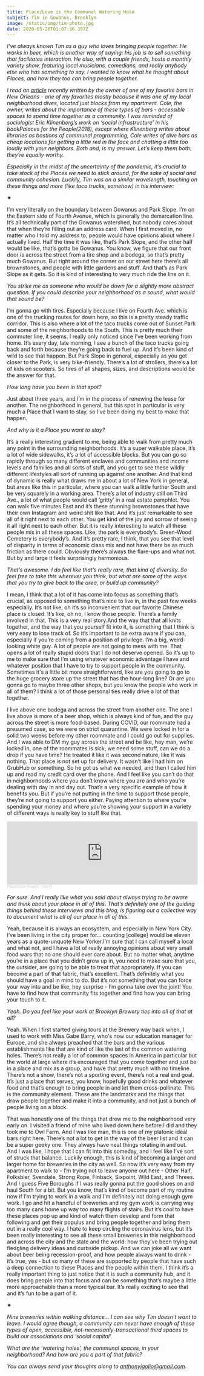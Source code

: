 ```yaml
---
title: Place/Love is the Communal Watering Hole
subject: Tim in Gowanus, Brooklyn
image: /static/img/tim-photo.jpg
date: 2020-05-28T01:07:36.397Z
---
```

*I’ve always known Tim as a guy who loves bringing people together. He works in beer, which is another way of saying: his job is to sell something that facilitates interaction. He also, with a couple friends, hosts a monthly variety show, featuring local musicians, comedians, and really anybody else who has something to say. I wanted to know what he thought about Places, and how they too can bring people together.*

*I read an [article](https://stories.zagat.com/posts/t-cole-newton-on-the-importance-of-neighborhood-dive-bars) recently written by the owner of one of my favorite bars in New Orleans - one of my favorites mostly because it was one of my local neighborhood dives, located just blocks from my apartment. Cole, the owner, writes about the importance of these types of bars - accessible spaces to spend time together as a community. I was reminded of sociologist Eric Klinenberg’s work on ‘social infrastructure’ in his bookPalaces for the People(2018), except where Klinenberg writes about libraries as bastions of communal programming, Cole writes of dive bars as cheap locations for getting a little red in the face and chatting a little too loudly with your neighbors. Both and, is my answer. Let’s keep them both: they’re equally worthy.*

*Especially in the midst of the uncertainty of the pandemic, it’s crucial to take stock of the Places we need to stick around, for the sake of social and community cohesion. Luckily, Tim was on a similar wavelength, touching on these things and more (like taco trucks, somehow) in his interview:*

<div>✷</div>

I’m very literally on the boundary between Gowanus and Park Slope. I’m on the Eastern side of Fourth Avenue, which is generally the demarcation line. It’s all technically part of the Gowanus watershed, but nobody cares about that when they’re filling out an address card. When I first moved in, no matter who I told my address to, people would have opinions about where I actually lived. Half the time it was like, that’s Park Slope, and the other half would be like, that’s gotta be Gowanus. You know, we figure that our front door is across the street from a tire shop and a bodega, so that’s pretty much Gowanus. But right around the corner on our street here there’s all brownstones, and people with little gardens and stuff. And that’s as Park Slope as it gets. So it is kind of interesting to very much ride the line on it.

*You strike me as someone who would be down for a slightly more abstract question. If you could describe your neighborhood as a sound, what would that sound be?*

I’m gonna go with tires. Especially because I live on Fourth Ave. which is one of the trucking routes for down here, so this is a pretty steady traffic corridor. This is also where a lot of the taco trucks come out of Sunset Park and some of the neighborhoods to the South. This is pretty much their commuter line, it seems. I really only noticed since I’ve been working from home. It’s every day, late morning, I see a bunch of the taco trucks going back and forth because they’re going back to fuel up. And it’s been kind of wild to see that happen. But Park Slope in general, especially as you get closer to the Park, is very bike-friendly. There’s a lot of strollers, there’s a lot of kids on scooters. So tires of all shapes, sizes, and descriptions would be the answer for that.

*How long have you been in that spot?*

Just about three years, and I’m in the process of renewing the lease for another. The neighborhood in general, but this spot in particular is very much a Place that I want to stay, so I’ve been doing my best to make that happen.

*And why is it a Place you want to stay?*

It’s a really interesting gradient to me, being able to walk from pretty much any point in the surrounding neighborhoods. It’s a super walkable place, it’s a lot of wide sidewalks, it’s a lot of accessible blocks. But you can go so rapidly through so many different enclaves and communities and income levels and families and all sorts of stuff, and you get to see these wildly different lifestyles all sort of running up against one another. And that kind of dynamic is really what draws me in about a lot of New York in general, but areas like this in particular, where you can walk a little further South and be very squarely in a working area. There’s a lot of industry still on Third Ave., a lot of what people would call ‘gritty’ in a real estate pamphlet. You can walk five minutes East and it’s these stunning brownstones that have their own Instagram and weird shit like that. And it’s just remarkable to see all of it right next to each other. You get kind of the joy and sorrow of seeing it all right next to each other. But it is really interesting to watch all these people mix in all these spaces. Like, the park is everybody’s. Green-Wood Cemetery is everybody’s. And it’s pretty rare, I think, that you see that level of disparity in terms of economic class mix and not have there be as much friction as there could. Obviously there’s always the flare-ups and what not. But by and large it feels surprisingly harmonious.

*That’s awesome. I do feel like that’s really rare, that kind of diversity. So feel free to take this wherever you think, but what are some of the ways that you try to give back to the area, or build up community?*

I mean, I think that a lot of it has come into focus as something that’s crucial, as opposed to something that’s nice to live in, in the past few weeks especially. It’s not like, oh it’s so inconvenient that our favorite Chinese place is closed. It’s like, oh no, I know those people. There’s a family involved in that. This is a very real story.And the way that that all knits together, and the way that you yourself fit into it, is something that I think is very easy to lose track of. So it’s important to be extra aware if you can, especially if you’re coming from a position of privilege. I’m a big, weird-looking white guy. A lot of people are not going to mess with me. That opens a lot of really stupid doors that I do not deserve opened. So it’s up to me to make sure that I’m using whatever economic advantage I have and whatever position that I have to try to support people in the community. Sometimes it's a little bit more straightforward, like are you going to go to the huge grocery store up the street that has the hour-long line? Or are you gonna go to maybe three other shops, but you know the people who work in all of them? I think a lot of those personal ties really drive a lot of that together.

I live above one bodega and across the street from another one. The one I live above is more of a beer shop, which is always kind of fun, and the guy across the street is more food-based. During COVID, our roommate had a presumed case, so we were on strict quarantine. We were locked in for a solid two weeks before my other roommate and I could go out for supplies. And I was able to DM my guy across the street and be like, hey man, we’re locked in, one of the roommates is sick, we need some stuff, can we do a drop if you have time? He treated it like it was second nature, like it was nothing. That place is not set up for delivery. It wasn’t like I had him on GrubHub or something. So he got us what we needed, and then I called him up and read my credit card over the phone. And I feel like you can’t do that in neighborhoods where you don’t know where you are and who you’re dealing with day in and day out. That’s a very specific example of how it benefits you. But if you’re not putting in the time to support those people, they’re not going to support you either. Paying attention to where you’re spending your money and where you’re showing your support in a variety of different ways is really key to stuff like that.

<iframe width="100%" height="166" scrolling="no" frameborder="no" allow="autoplay" src="https://w.soundcloud.com/player/?url=https%3A//api.soundcloud.com/tracks/829872334&color=%23ff5500&auto_play=false&hide_related=false&show_comments=true&show_user=true&show_reposts=false&show_teaser=true"></iframe><div style="font-size: 10px; color: #cccccc;line-break: anywhere;word-break: normal;overflow: hidden;white-space: nowrap;text-overflow: ellipsis; font-family: Interstate,Lucida Grande,Lucida Sans Unicode,Lucida Sans,Garuda,Verdana,Tahoma,sans-serif;font-weight: 100;"><a href="https://soundcloud.com/place-love-project" title="Place/Love Project" target="_blank" style="color: #cccccc; text-decoration: none;">Place/Love Project</a> · <a href="https://soundcloud.com/place-love-project/tim-r" title="Tim R" target="_blank" style="color: #cccccc; text-decoration: none;">Tim R</a></div>

*For sure. And I really like what you said about always trying to be aware and think about your place in all of this. That’s definitely one of the guiding things behind these interviews and this blog, is figuring out a collective way to document what is all of our place in all of this.*

Yeah, because it is always an ecosystem, and especially in New York City. I’ve been living in the city proper for... counting \[college] would be eleven years as a quote-unquote New Yorker.I’m sure that I can call myself a local and what not, and I have a lot of really annoying opinions about very small food wars that no one should ever care about. But no matter what, anytime you’re in a place that you didn’t grow up in, you need to make sure that you, the outsider, are going to be able to treat that appropriately. If you can become a part of that fabric, that’s excellent. That’s definitely what you should have a goal in mind to do. But it’s not something that you can force your way into and be like, hey surprise - I’m gonna take over the joint! You have to find how that community fits together and find how you can bring your touch to it.

*Yeah. Do you feel like your work at Brooklyn Brewery ties into all of that at all?*

Yeah. When I first started giving tours at the Brewery way back when, I used to work with Miss Gabe Barry, who's now our education manager for Europe, and she always preached that the bars and the various establishments like that are kind of like the last of the common watering holes. There’s not really a lot of common spaces in America in particular but the world at large where it’s encouraged that you come together and just be in a place and mix as a group, and have that pretty much with no timeline. There’s not a show, there’s not a sporting event, there’s not a real end goal. It’s just a place that serves, you know, hopefully good drinks and whatever food and that’s enough to bring people in and let them cross-pollinate. This is the community element. These are the landmarks and the things that draw people together and make it into a community, and not just a bunch of people living on a block.

That was honestly one of the things that drew me to the neighborhood very early on. I visited a friend of mine who lived down here before I did and they took me to Owl Farm. And I was like man, this is one of my platonic ideal bars right here. There’s not a lot to get in the way of the beer list and it can be a super geeky one. They always have neat things rotating in and out. And I was like, I hope that I can fit into this someday, and I feel like I’ve sort of struck that balance. Luckily enough, this is kind of becoming a larger and larger home for breweries in the city as well. So now it’s very easy from my apartment to walk to - I’m trying not to leave anyone out here - Other Half, Folksbier, Svendale, Strong Rope, Finback, Sixpoint, Wild East, and Threes. And I guess Five Boroughs if I was really gonna put the good shoes on and haul South for a bit. But you know, that’s kind of become part of my routine now if I’m trying to work in a walk and I’m definitely not doing enough gym work. I go and hit a handful of breweries and my gym work is carrying way too many cans home up way too many flights of stairs. But it’s cool to have these places pop up and kind of watch them develop and form that following and get their populus and bring people together and bring them out in a really cool way. I hate to keep circling the coronavirus lens, but it’s been really interesting to see all these small breweries in this neighborhood and across the city and the state and the world: how they’ve been trying out fledgling delivery ideas and curbside pickup. And we can joke all we want about beer being recession-proof, and how people always want to drink - it’s true, yes - but so many of these are supported by people that have such a deep connection to these Places and the people within them. I think it’s a really important thing to just notice that it is such a community hub, and it does bring people into that focus and can be something that’s maybe a little more approachable than a more typical bar. It’s really exciting to see that and it’s fun to be a part of it.

<div>✷</div>

*Nine breweries within walking distance… I can see why Tim doesn’t want to leave. I would agree though, a community can never have enough of these types of open, accessible, not-necessarily-transactional third spaces to build our associations and ‘social capital’.*

*What are the ‘watering holes’, the communal spaces, in your neighborhood? And how are you a part of that fabric?*

*You can always send your thoughts along to anthonyjgolio@gmail.com.*